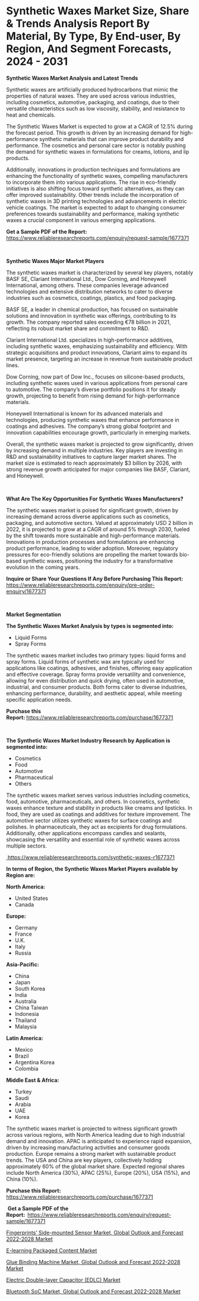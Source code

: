 <p><h1>Synthetic Waxes Market Size, Share & Trends Analysis Report By Material, By Type, By End-user, By Region, And Segment Forecasts, 2024 - 2031</h1></p><p><strong>Synthetic Waxes Market Analysis and Latest Trends</strong></p>
<p><p>Synthetic waxes are artificially produced hydrocarbons that mimic the properties of natural waxes. They are used across various industries, including cosmetics, automotive, packaging, and coatings, due to their versatile characteristics such as low viscosity, stability, and resistance to heat and chemicals. </p><p>The Synthetic Waxes Market is expected to grow at a CAGR of 12.5% during the forecast period. This growth is driven by an increasing demand for high-performance synthetic materials that can improve product durability and performance. The cosmetics and personal care sector is notably pushing the demand for synthetic waxes in formulations for creams, lotions, and lip products. </p><p>Additionally, innovations in production techniques and formulations are enhancing the functionality of synthetic waxes, compelling manufacturers to incorporate them into various applications. The rise in eco-friendly initiatives is also shifting focus toward synthetic alternatives, as they can offer improved sustainability. Other trends include the incorporation of synthetic waxes in 3D printing technologies and advancements in electric vehicle coatings. The market is expected to adapt to changing consumer preferences towards sustainability and performance, making synthetic waxes a crucial component in various emerging applications.</p></p>
<p><strong>Get a Sample PDF of the Report:&nbsp;</strong> <a href="https://www.reliableresearchreports.com/enquiry/request-sample/1677371?utm_campaign=4&utm_medium=2&utm_source=Github&utm_content=ia&utm_term=14102024&utm_id=synthetic-waxes">https://www.reliableresearchreports.com/enquiry/request-sample/1677371</a></p>
<p>&nbsp;</p>
<p><strong>Synthetic Waxes Major Market Players</strong></p>
<p><p>The synthetic waxes market is characterized by several key players, notably BASF SE, Clariant International Ltd., Dow Corning, and Honeywell International, among others. These companies leverage advanced technologies and extensive distribution networks to cater to diverse industries such as cosmetics, coatings, plastics, and food packaging.</p><p>BASF SE, a leader in chemical production, has focused on sustainable solutions and innovation in synthetic wax offerings, contributing to its growth. The company reported sales exceeding €78 billion in 2021, reflecting its robust market share and commitment to R&D.</p><p>Clariant International Ltd. specializes in high-performance additives, including synthetic waxes, emphasizing sustainability and efficiency. With strategic acquisitions and product innovations, Clariant aims to expand its market presence, targeting an increase in revenue from sustainable product lines.</p><p>Dow Corning, now part of Dow Inc., focuses on silicone-based products, including synthetic waxes used in various applications from personal care to automotive. The company’s diverse portfolio positions it for steady growth, projecting to benefit from rising demand for high-performance materials.</p><p>Honeywell International is known for its advanced materials and technologies, producing synthetic waxes that enhance performance in coatings and adhesives. The company’s strong global footprint and innovation capabilities encourage growth, particularly in emerging markets.</p><p>Overall, the synthetic waxes market is projected to grow significantly, driven by increasing demand in multiple industries. Key players are investing in R&D and sustainability initiatives to capture larger market shares. The market size is estimated to reach approximately $3 billion by 2026, with strong revenue growth anticipated for major companies like BASF, Clariant, and Honeywell.</p></p>
<p>&nbsp;</p>
<p><strong>What Are The Key Opportunities For Synthetic Waxes Manufacturers?</strong></p>
<p><p>The synthetic waxes market is poised for significant growth, driven by increasing demand across diverse applications such as cosmetics, packaging, and automotive sectors. Valued at approximately USD 2 billion in 2022, it is projected to grow at a CAGR of around 5% through 2030, fueled by the shift towards more sustainable and high-performance materials. Innovations in production processes and formulations are enhancing product performance, leading to wider adoption. Moreover, regulatory pressures for eco-friendly solutions are propelling the market towards bio-based synthetic waxes, positioning the industry for a transformative evolution in the coming years.</p></p>
<p><strong>Inquire or Share Your Questions If Any Before Purchasing This Report:</strong> <a href="https://www.reliableresearchreports.com/enquiry/pre-order-enquiry/1677371?utm_campaign=4&utm_medium=2&utm_source=Github&utm_content=ia&utm_term=14102024&utm_id=synthetic-waxes">https://www.reliableresearchreports.com/enquiry/pre-order-enquiry/1677371</a></p>
<p>&nbsp;</p>
<p><strong>Market Segmentation</strong></p>
<p><strong>The Synthetic Waxes Market Analysis by types is segmented into:</strong></p>
<p><ul><li>Liquid Forms</li><li>Spray Forms</li></ul></p>
<p><p>The synthetic waxes market includes two primary types: liquid forms and spray forms. Liquid forms of synthetic wax are typically used for applications like coatings, adhesives, and finishes, offering easy application and effective coverage. Spray forms provide versatility and convenience, allowing for even distribution and quick drying, often used in automotive, industrial, and consumer products. Both forms cater to diverse industries, enhancing performance, durability, and aesthetic appeal, while meeting specific application needs.</p></p>
<p><strong>Purchase this Report:&nbsp;</strong><a href="https://www.reliableresearchreports.com/purchase/1677371?utm_campaign=4&utm_medium=2&utm_source=Github&utm_content=ia&utm_term=14102024&utm_id=synthetic-waxes">https://www.reliableresearchreports.com/purchase/1677371</a></p>
<p>&nbsp;</p>
<p><strong>The Synthetic Waxes Market Industry Research by Application is segmented into:</strong></p>
<p><ul><li>Cosmetics</li><li>Food</li><li>Automotive</li><li>Pharmaceutical</li><li>Others</li></ul></p>
<p><p>The synthetic waxes market serves various industries including cosmetics, food, automotive, pharmaceuticals, and others. In cosmetics, synthetic waxes enhance texture and stability in products like creams and lipsticks. In food, they are used as coatings and additives for texture improvement. The automotive sector utilizes synthetic waxes for surface coatings and polishes. In pharmaceuticals, they act as excipients for drug formulations. Additionally, other applications encompass candles and sealants, showcasing the versatility and essential role of synthetic waxes across multiple sectors.</p></p>
<p><a href="https://www.reliableresearchreports.com/synthetic-waxes-r1677371?utm_campaign=4&utm_medium=2&utm_source=Github&utm_content=ia&utm_term=14102024&utm_id=synthetic-waxes">&nbsp;https://www.reliableresearchreports.com/synthetic-waxes-r1677371</a></p>
<p><strong>In terms of Region, the Synthetic Waxes Market Players available by Region are:</strong></p>
<p>
    <p> <strong> North America: </strong>
        <ul>
            <li>United States</li>
            <li>Canada</li>
        </ul>
        </p> 
    <p> <strong> Europe: </strong>
        <ul>
            <li>Germany</li>
            <li>France</li>
            <li>U.K.</li>
            <li>Italy</li>
            <li>Russia</li>
        </ul>
        </p> 
    <p> <strong> Asia-Pacific: </strong>
        <ul>
            <li>China</li>
            <li>Japan</li>
            <li>South Korea</li>
            <li>India</li>
            <li>Australia</li>
            <li>China Taiwan</li>
            <li>Indonesia</li>
            <li>Thailand</li>
            <li>Malaysia</li>
        </ul>
        </p> 
    <p> <strong> Latin America: </strong>
        <ul>
            <li>Mexico</li>
            <li>Brazil</li>
            <li>Argentina Korea</li>
            <li>Colombia</li>
        </ul>
        </p> 
    <p> <strong> Middle East & Africa: </strong>
        <ul>
            <li>Turkey</li>
            <li>Saudi</li>
            <li>Arabia</li>
            <li>UAE</li>
            <li>Korea</li>
        </ul>
    </p>
    </p>
<p><p>The synthetic waxes market is projected to witness significant growth across various regions, with North America leading due to high industrial demand and innovation. APAC is anticipated to experience rapid expansion, driven by increasing manufacturing activities and consumer goods production. Europe remains a strong market with sustainable product trends. The USA and China are key players, collectively holding approximately 60% of the global market share. Expected regional shares include North America (30%), APAC (25%), Europe (20%), USA (15%), and China (10%).</p></p>
<p><strong>Purchase this Report: </strong><a href="https://www.reliableresearchreports.com/purchase/1677371?utm_campaign=4&utm_medium=2&utm_source=Github&utm_content=ia&utm_term=14102024&utm_id=synthetic-waxes">https://www.reliableresearchreports.com/purchase/1677371</a></p>
<p>&nbsp;<strong>Get a Sample PDF of the Report:&nbsp;&nbsp;</strong><a href="https://www.reliableresearchreports.com/enquiry/request-sample/1677371?utm_campaign=4&utm_medium=2&utm_source=Github&utm_content=ia&utm_term=14102024&utm_id=synthetic-waxes">https://www.reliableresearchreports.com/enquiry/request-sample/1677371</a></p>
<p><strong></strong></p>
<p><p><a href="https://www.linkedin.com/pulse/fingerprints-side-mounted-sensor-market-global-outlook-reabf?utm_campaign=4&utm_medium=2&utm_source=Github&utm_content=ia&utm_term=14102024&utm_id=synthetic-waxes">Fingerprints’ Side-mounted Sensor Market, Global Outlook and Forecast 2022-2028 Market</a></p><p><a href="https://github.com/HeatherFernandez476/Market-Research-Report-List-1/blob/main/e-learning-packaged-content-market.md?utm_campaign=4&utm_medium=2&utm_source=Github&utm_content=ia&utm_term=14102024&utm_id=synthetic-waxes">E-learning Packaged Content Market</a></p><p><a href="https://www.linkedin.com/pulse/global-glue-binding-machine-market-outlook-forecast-2022-2028-bzbsf?utm_campaign=4&utm_medium=2&utm_source=Github&utm_content=ia&utm_term=14102024&utm_id=synthetic-waxes">Glue Binding Machine Market, Global Outlook and Forecast 2022-2028 Market</a></p><p><a href="https://github.com/kathiestrine5ty/Market-Research-Report-List-1/blob/main/electric-double-layer-capacitor-edlc-market.md?utm_campaign=4&utm_medium=2&utm_source=Github&utm_content=ia&utm_term=14102024&utm_id=synthetic-waxes">Electric Double-layer Capacitor (EDLC) Market</a></p><p><a href="https://www.linkedin.com/pulse/comprehensive-bluetooth-soc-market-global-outlook-forecast-tlmjf?utm_campaign=4&utm_medium=2&utm_source=Github&utm_content=ia&utm_term=14102024&utm_id=synthetic-waxes">Bluetooth SoC Market, Global Outlook and Forecast 2022-2028 Market</a></p></p>